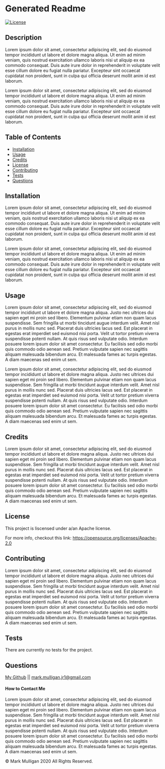 
# Generated Readme

[![License](https://img.shields.io/badge/License-Apache%202.0-blue.svg)](https://opensource.org/licenses/Apache-2.0)

## Description 
Lorem ipsum dolor sit amet, consectetur adipiscing elit, sed do eiusmod tempor incididunt ut labore et dolore magna aliqua. Ut enim ad minim veniam, quis nostrud exercitation ullamco laboris nisi ut aliquip ex ea commodo consequat. Duis aute irure dolor in reprehenderit in voluptate velit esse cillum dolore eu fugiat nulla pariatur. Excepteur sint occaecat cupidatat non proident, sunt in culpa qui officia deserunt mollit anim id est laborum.

Lorem ipsum dolor sit amet, consectetur adipiscing elit, sed do eiusmod tempor incididunt ut labore et dolore magna aliqua. Ut enim ad minim veniam, quis nostrud exercitation ullamco laboris nisi ut aliquip ex ea commodo consequat. Duis aute irure dolor in reprehenderit in voluptate velit esse cillum dolore eu fugiat nulla pariatur. Excepteur sint occaecat cupidatat non proident, sunt in culpa qui officia deserunt mollit anim id est laborum.

  
## Table of Contents
  
* [Installation](#installation)
* [Usage](#usage)
* [Credits](#credits)
* [License](#license)
* [Contributing](#contributing)
* [Tests](#tests)
* [Questions](#questions)
  
  
## Installation
Lorem ipsum dolor sit amet, consectetur adipiscing elit, sed do eiusmod tempor incididunt ut labore et dolore magna aliqua. Ut enim ad minim veniam, quis nostrud exercitation ullamco laboris nisi ut aliquip ex ea commodo consequat. Duis aute irure dolor in reprehenderit in voluptate velit esse cillum dolore eu fugiat nulla pariatur. Excepteur sint occaecat cupidatat non proident, sunt in culpa qui officia deserunt mollit anim id est laborum.

Lorem ipsum dolor sit amet, consectetur adipiscing elit, sed do eiusmod tempor incididunt ut labore et dolore magna aliqua. Ut enim ad minim veniam, quis nostrud exercitation ullamco laboris nisi ut aliquip ex ea commodo consequat. Duis aute irure dolor in reprehenderit in voluptate velit esse cillum dolore eu fugiat nulla pariatur. Excepteur sint occaecat cupidatat non proident, sunt in culpa qui officia deserunt mollit anim id est laborum.

  
## Usage 
Lorem ipsum dolor sit amet, consectetur adipiscing elit, sed do eiusmod tempor incididunt ut labore et dolore magna aliqua. Justo nec ultrices dui sapien eget mi proin sed libero. Elementum pulvinar etiam non quam lacus suspendisse. Sem fringilla ut morbi tincidunt augue interdum velit. Amet nisl purus in mollis nunc sed. Placerat duis ultricies lacus sed. Est placerat in egestas erat imperdiet sed euismod nisi porta. Velit ut tortor pretium viverra suspendisse potenti nullam. At quis risus sed vulputate odio. Interdum posuere lorem ipsum dolor sit amet consectetur. Eu facilisis sed odio morbi quis commodo odio aenean sed. Pretium vulputate sapien nec sagittis aliquam malesuada bibendum arcu. Et malesuada fames ac turpis egestas. A diam maecenas sed enim ut sem.

Lorem ipsum dolor sit amet, consectetur adipiscing elit, sed do eiusmod tempor incididunt ut labore et dolore magna aliqua. Justo nec ultrices dui sapien eget mi proin sed libero. Elementum pulvinar etiam non quam lacus suspendisse. Sem fringilla ut morbi tincidunt augue interdum velit. Amet nisl purus in mollis nunc sed. Placerat duis ultricies lacus sed. Est placerat in egestas erat imperdiet sed euismod nisi porta. Velit ut tortor pretium viverra suspendisse potenti nullam. At quis risus sed vulputate odio. Interdum posuere lorem ipsum dolor sit amet consectetur. Eu facilisis sed odio morbi quis commodo odio aenean sed. Pretium vulputate sapien nec sagittis aliquam malesuada bibendum arcu. Et malesuada fames ac turpis egestas. A diam maecenas sed enim ut sem.

  
## Credits
Lorem ipsum dolor sit amet, consectetur adipiscing elit, sed do eiusmod tempor incididunt ut labore et dolore magna aliqua. Justo nec ultrices dui sapien eget mi proin sed libero. Elementum pulvinar etiam non quam lacus suspendisse. Sem fringilla ut morbi tincidunt augue interdum velit. Amet nisl purus in mollis nunc sed. Placerat duis ultricies lacus sed. Est placerat in egestas erat imperdiet sed euismod nisi porta. Velit ut tortor pretium viverra suspendisse potenti nullam. At quis risus sed vulputate odio. Interdum posuere lorem ipsum dolor sit amet consectetur. Eu facilisis sed odio morbi quis commodo odio aenean sed. Pretium vulputate sapien nec sagittis aliquam malesuada bibendum arcu. Et malesuada fames ac turpis egestas. A diam maecenas sed enim ut sem.

  
## License
This project is liscensed under a/an Apache license.

For more info, checkout this link:
https://opensource.org/licenses/Apache-2.0
  
## Contributing
Lorem ipsum dolor sit amet, consectetur adipiscing elit, sed do eiusmod tempor incididunt ut labore et dolore magna aliqua. Justo nec ultrices dui sapien eget mi proin sed libero. Elementum pulvinar etiam non quam lacus suspendisse. Sem fringilla ut morbi tincidunt augue interdum velit. Amet nisl purus in mollis nunc sed. Placerat duis ultricies lacus sed. Est placerat in egestas erat imperdiet sed euismod nisi porta. Velit ut tortor pretium viverra suspendisse potenti nullam. At quis risus sed vulputate odio. Interdum posuere lorem ipsum dolor sit amet consectetur. Eu facilisis sed odio morbi quis commodo odio aenean sed. Pretium vulputate sapien nec sagittis aliquam malesuada bibendum arcu. Et malesuada fames ac turpis egestas. A diam maecenas sed enim ut sem.

  
## Tests
There are currently no tests for the project.


## Questions
[My Github](https://github.com/MarkMulligan97) || mark.mulligan.jr1@gmail.com

#### How to Contact Me
Lorem ipsum dolor sit amet, consectetur adipiscing elit, sed do eiusmod tempor incididunt ut labore et dolore magna aliqua. Justo nec ultrices dui sapien eget mi proin sed libero. Elementum pulvinar etiam non quam lacus suspendisse. Sem fringilla ut morbi tincidunt augue interdum velit. Amet nisl purus in mollis nunc sed. Placerat duis ultricies lacus sed. Est placerat in egestas erat imperdiet sed euismod nisi porta. Velit ut tortor pretium viverra suspendisse potenti nullam. At quis risus sed vulputate odio. Interdum posuere lorem ipsum dolor sit amet consectetur. Eu facilisis sed odio morbi quis commodo odio aenean sed. Pretium vulputate sapien nec sagittis aliquam malesuada bibendum arcu. Et malesuada fames ac turpis egestas. A diam maecenas sed enim ut sem.

  
© Mark Mulligan 2020 All Rights Reserved.

